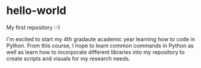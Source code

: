 # hello-world

My first repository :-)

I'm excited to start my 4th gradaute academic year learning how to code in Python. From this course, I hope to learn common commands in Python as well as learn how to incorporate different libraries into my repository to create scripts and visuals for my research needs. 

